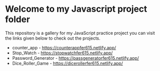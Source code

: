# Welcome to my Javascript project folder

This repository is a gallery for my JavaScript practice project you can visit the links given below to check out the projects. 

* counter_app - https://counterappfer615.netlify.app/
* Stop_Watch - https://stopwatchfer615.netlify.app/
* Password_Generator - https://passgeneratorfer615.netlify.app/
* Dice_Roller_Game - https://dicerollerfer615.netlify.app/
